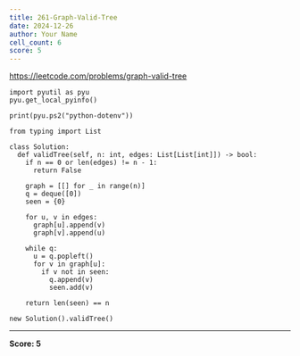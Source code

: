 ```yaml
---
title: 261-Graph-Valid-Tree
date: 2024-12-26
author: Your Name
cell_count: 6
score: 5
---
```


https://leetcode.com/problems/graph-valid-tree


```
import pyutil as pyu
pyu.get_local_pyinfo()
```


```
print(pyu.ps2("python-dotenv"))
```


```
from typing import List
```


```
class Solution:
  def validTree(self, n: int, edges: List[List[int]]) -> bool:
    if n == 0 or len(edges) != n - 1:
      return False

    graph = [[] for _ in range(n)]
    q = deque([0])
    seen = {0}

    for u, v in edges:
      graph[u].append(v)
      graph[v].append(u)

    while q:
      u = q.popleft()
      for v in graph[u]:
        if v not in seen:
          q.append(v)
          seen.add(v)

    return len(seen) == n
```


```
new Solution().validTree()
```


---
**Score: 5**